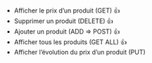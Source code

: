 - Afficher le prix d’un produit (GET) 👍
- Supprimer un produit (DELETE) 👍
- Ajouter un produit (ADD => POST) 👍
- Afficher tous les produits (GET ALL) 👍
- Afficher l’évolution du prix d’un produit (PUT)

